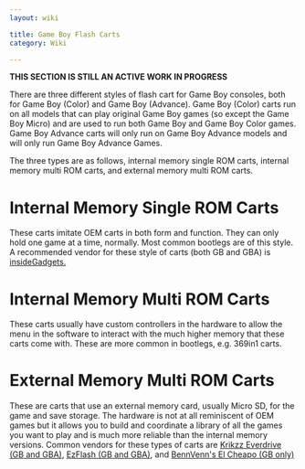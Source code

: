 ```yaml
---
layout: wiki

title: Game Boy Flash Carts
category: Wiki

---
```

**THIS SECTION IS STILL AN ACTIVE WORK IN PROGRESS**

There are three different styles of flash cart for Game Boy consoles, both for Game Boy (Color) and Game Boy (Advance). Game Boy (Color) carts run on all models that can play original Game Boy games (so except the Game Boy Micro) and are used to run both Game Boy and Game Boy Color games. Game Boy Advance carts will only run on Game Boy Advance models and will only run Game Boy Advance Games.

The three types are as follows, internal memory single ROM carts, internal memory multi ROM carts, and external memory multi ROM carts. 

# **Internal Memory Single ROM Carts** 

These carts imitate OEM carts in both form and function. They can only hold one game at a time, normally. Most common bootlegs are of this style. A recommended vendor for these style of carts (both GB and GBA) is [insideGadgets.](https://shop.insidegadgets.com/)

# **Internal Memory Multi ROM Carts**

These carts usually have custom controllers in the hardware to allow the menu in the software to interact with the much higher memory that these carts come with. These are more common in bootlegs, e.g. 369in1 carts. 

# **External Memory Multi ROM Carts**

These are carts that use an external memory card, usually Micro SD, for the game and save storage. The hardware is not at all reminiscent of OEM games but it allows you to build and coordinate a library of all the games you want to play and is much more reliable than the internal memory versions. Common vendors for these types of carts are [Krikzz Everdrive (GB and GBA)](https://krikzz.com/store/), [EzFlash (GB and GBA)](http://www.ezflash.cn/), and [BennVenn's El Cheapo (GB only)](https://bennvenn.myshopify.com/collections/flash-carts)